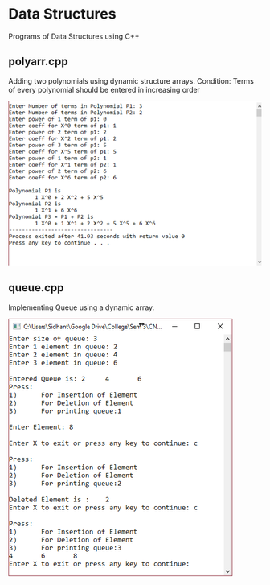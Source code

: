 # Data Structures
Programs of Data Structures using C++

## polyarr.cpp
Adding two polynomials using dynamic structure arrays.
Condition: Terms of every polynomial should be entered in increasing order


![alt text](https://github.com/siddhant-varma/datastructures/blob/master/poly.PNG)


## queue.cpp
Implementing Queue using a dynamic array.

![alt text](https://github.com/siddhant-varma/datastructures/blob/master/queue.PNG)